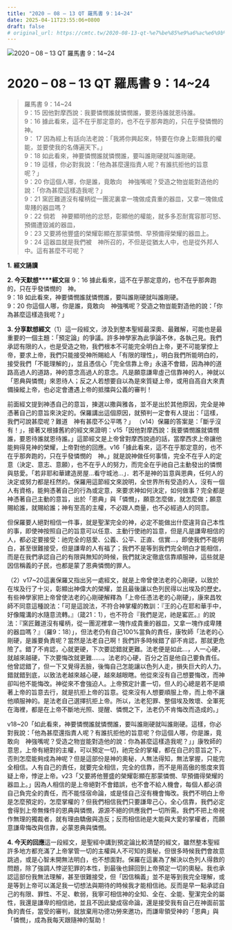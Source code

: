```yaml
---
title: "2020 – 08 – 13 QT 羅馬書 9：14~24"
date: 2025-04-11T23:55:06+0800
draft: false
# original_url: https://cmtc.tw/2020-08-13-qt-%e7%be%85%e9%a6%ac%e6%9b%b8-9%ef%bc%9a1424
---
```


![2020 – 08 – 13 QT 羅馬書 9：14~24](/images/qt.jpg   "2020 – 08 – 13 QT 羅馬書 9：14~24")

# 2020 – 08 – 13 QT 羅馬書 9：14~24

> 羅馬書 9：14~24  
> 9：15 因他對摩西說：我要憐憫誰就憐憫誰，要恩待誰就恩待誰。  
> 9：16 據此看來，這不在乎那定意的，也不在乎那奔跑的，只在乎發憐憫的　神。  
> 9： 17 因為經上有話向法老說：「我將你興起來，特要在你身上彰顯我的權能，並要使我的名傳遍天下。」  
> 9：18 如此看來，神要憐憫誰就憐憫誰，要叫誰剛硬就叫誰剛硬。  
> 9：19 這樣，你必對我說：「他為甚麼還指責人呢？有誰抗拒他的旨意呢？」  
> 9：20 你這個人哪，你是誰，竟敢向　神強嘴呢？受造之物豈能對造他的說：「你為甚麼這樣造我呢？」  
> 9：21 窯匠難道沒有權柄從一團泥裏拿一塊做成貴重的器皿，又拿一塊做成卑賤的器皿嗎？  
> 9：22 倘若　神要顯明他的忿怒，彰顯他的權能，就多多忍耐寬容那可怒、預備遭毀滅的器皿，  
> 9：23 又要將他豐盛的榮耀彰顯在那蒙憐憫、早預備得榮耀的器皿上。  
> 9：24 這器皿就是我們被　神所召的，不但是從猶太人中，也是從外邦人中。這有甚麼不可呢？

**1.** **經文誦讀**

**2. 今天默想****經文**羅 9：16 據此看來，這不在乎那定意的，也不在乎那奔跑的，只在乎發憐憫的　神。  
9：18 如此看來，神要憐憫誰就憐憫誰，要叫誰剛硬就叫誰剛硬。  
9：20 你這個人哪，你是誰，竟敢向　神強嘴呢？受造之物豈能對造他的說：「你為甚麼這樣造我呢？」

**3. 分享默想經文**（1）這一段經文，涉及到整本聖經最深奧、最難解，可能也是最重要的一個主題：「預定論」的爭議。許多神學家為此爭論不休，各執己見。我們承認有限的人，也是受造之物，我們根本不可能完全明白上帝，更不可能掌控上帝，要求上帝，我們只能接受神所賜給人「有限的理性」，明白我們所能明白的，接受我們「不能理解的」，並且憑信心「完全信靠上帝」永遠不會錯，因為神的道路高過人的道路，神的意念高過人的意念。凡是願意謙卑虛己信靠神的人，神就以「恩典與憐憫」來恩待人；反之人若想要自以為是來質疑上帝，或用自高自大來責備操縱上帝，也必定會遭遇上帝的抵擋與公義的審判！

前面經文提到神憑自己的意旨，揀選以撒與雅各，並不是出於其他原因，完全是神憑著自己的意旨來決定的。保羅講出這個原因，就預判一定會有人提出：「這樣，我們可說甚麼呢？難道　神有甚麼不公平嗎？」 （v14）保羅的答案是：「斷乎沒有！」，接著又根據舊約的經文來證明：v15「因他對摩西說：我要憐憫誰就憐憫誰，要恩待誰就恩待誰。」這節經文是上帝曾對摩西說過的話，當摩西求上帝讓他能夠得見神的榮耀，上帝對他的回應。v16「據此看來，這不在乎那定意的，也不在乎那奔跑的，只在乎發憐憫的　神。」就是說神做任何事情，完全不在乎人的定意（決定、意志、意願），也不在乎人的努力，而完全在乎祂自己主動發出的憐憫與慈愛。「若非耶和華建造房屋…看守城池…」．若不是神的旨意與恩典，任何人的決定或努力都是枉然的。保羅用這節經文來說明，全世界所有受造的人，沒有一個人有資格，能夠憑著自己的行為或定意，來要求神如何決定，如何做事？完全都是神憑著自己主動的意旨，出於「恩典」與「憐憫」，願意怎麼做，就怎麼做；願意賜給誰，就賜給誰；神有至高的主權，不必跟人商量，也不必經過人的同意。

但保羅要人絕對相信一件事，就是聖潔完全的神，必定不能做出什麼違背自己本性的事，即使神按照自己的旨意可以任意、主動行使祂的旨意，但是凡是謙卑相信的人，都必定要接受：祂完全的慈愛、公義、公平、正直、信實…，即使我們不能明白，甚至很難接受，但是謙卑的人有福了；我們不是等到我們完全明白才能相信，而是在我們承認自己的有限與無知的時候，我們就決定徹底信靠順服神，這些就是因信稱義的子民，也都是蒙了恩典憐憫的罪人。

（2）v17~20這裏保羅又指出另一處經文，就是上帝曾使法老的心剛硬，以致於在埃及行了十災，彰顯出神偉大的榮耀，並且最後讓以色列民得以出埃及的歷史。有些神學家把上帝曾使法老的心剛硬解釋為「上帝任憑法老的心剛硬」，康來昌牧師不同意這種說法：「可是這說法，不符合神掌權的教訓：『王的心在耶和華手中，好像隴溝的水隨意流轉。』（箴21：1），也不符合『我們是泥，祂是窰匠。』的說法：『窯匠難道沒有權柄，從一團泥裡拿一塊作成貴重的器皿，又拿一塊作成卑賤的器皿嗎？』（羅9：18）」，但法老仍有自己100%當負的責任，康牧師「法老的心剛硬，是誰要負責呢？當然是法老自己啊！我們許多時候錯了卻不肯認，那就更危險了。錯了不肯認，心就更硬，下次要認錯就更難。法老便是如此…，人一心硬，就越來越硬，下次要悔改就更難……。法老的心硬，百分之百是他自己要負責任。他曾認錯了，但一下又覺得丟臉，後悔自己怎能讓以色列人走，損失巨大的人力。錯就錯到底，以致法老越來越心硬，越來越眼瞎。他從來沒有自己想要悔改，而神卻叫他不能悔改。神從來不會強迫人。上帝預定計畫一切，但人的心總是若不是順著上帝的旨意去行，就是抗拒上帝的旨意。從來沒有人想要順服上帝，而上帝不讓他順服神的。是法老自己選擇抗拒上帝。所以，法老犯罪、整個埃及敗壞、全軍死在海裡，都是在上帝不斷地光照、提醒、憐憫之下，法老仍不肯悔改而造成的。」

v18~20「如此看來，神要憐憫誰就憐憫誰，要叫誰剛硬就叫誰剛硬。這樣，你必對我說：「他為甚麼還指責人呢？有誰抗拒他的旨意呢？你這個人哪，你是誰，竟敢向　神強嘴呢？受造之物豈能對造他的說：你為甚麼這樣造我呢？」」康牧師的意思，上帝有絕對的主權，可以預定一切，祂完全的掌權，都在自己的意旨之下，否則怎麼能夠成為神呢？但是這部份是神的奧秘，人無法得知，無法掌握，只能完全相信。人有自己的責任，就要完全相信，完全的信靠，而不是用高傲的態度來質疑上帝，悖逆上帝。v23「又要將他豐盛的榮耀彰顯在那蒙憐憫、早預備得榮耀的器皿上。」因為人相信的是上帝絕對不會錯誤，也不會不給人機會，每個人都必須自己負完全的責任，而不能怪宿命論，或是怪自己沒有機會悔改。我們不明白上帝是怎麼預定的，怎麼掌權的？但我們相信我們只要謙卑己心，全心信靠，我們必定會得到上帝無條件的恩典與憐憫，源源不絕的供應我們一切所需。我們不把上帝視作無理的獨裁者，就有理由驕傲與造反；反而相信祂是大能與大愛的掌權者，而願意謙卑悔改與信靠，必蒙恩典與憐憫。

**4. 今天的回應**這一段經文，是聖經中講到預定論比較清楚的經文，雖然整本聖經許多地方都充滿了上帝掌管一切的主權與人不可知的奧秘，但很多時候我們會故意跳過，或是心智未開無法明白，也不想面對。保羅在這裏為了解決以色列人得救的問題，除了強調人悖逆犯罪的本性，到最後也歸回到上帝預定一切的奧秘。我也承認這部份我無法理解，甚至很難接受，但「因信稱義」並不是等到我完全理解，或是等到上帝可以滿足我一切想法與期待的時候我才能相信祂。反而是早一點承認自己的有限、罪性、不足、軟弱，我寧可相信神的全知、全在、全能、聖潔完全的屬性，我還是謙卑的相信祂，並且不因此變成宿命論，還是接受我有自己在神面前當負的責任，當受的審判，就放棄用功德功勞來邀功，而謙卑領受神的「恩典」與「憐憫」，成為我每天跟隨神的幫助！